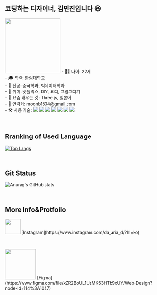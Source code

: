 ## 코딩하는 디자이너, 김민진입니다 😆
<img width=180px src="https://user-images.githubusercontent.com/62200762/196028078-edb19696-be22-4da2-9d04-6880b8268099.JPG">
- 🙍‍♀️ 나이: 22세<br/>
- 🎓 학력: 한림대학교<br/>
- 📖 전공: 중국학과, 빅데이터학과<br/>
- 🥳 취미: 넷플릭스, DIY, 요리, 그림그리기<br/>
- 🌱 요즘 배우는 것: Three.js, 일본어<br/>
- 💬 연락처: moonb1504@gmail.com<br/>
- 🛠 사용 기술:  <img src="https://img.shields.io/badge/Adobe Illustrator-FF9A00?style=flat-squre&logo=Adobe Illustrator&logoColor=white"/> <img src="https://img.shields.io/badge/Adobe Photoshop-31A8FF?style=flat-squre&logo=Adobe Photoshop&logoColor=white"/> <img src="https://img.shields.io/badge/HTML5-E34F26?style=flat-squre&logo=HTML5&logoColor=white"/> <img src="https://img.shields.io/badge/CSS3-1572B6?style=flat-squre&logo=CSS3&logoColor=white"/> <img src="https://img.shields.io/badge/JavaScript-F7DF1E?style=flat-squre&logo=JavaScript&logoColor=white"/> <img src="https://img.shields.io/badge/MySQL-4479A1?style=flat-squre&logo=MySQL&logoColor=white"/> <img src="https://img.shields.io/badge/MongoDB-47A248?style=flat-squre&logo=MongoDB&logoColor=white"/> 

&nbsp;

## Rranking of Used Language
[![Top Langs](https://github-readme-stats.vercel.app/api/top-langs/?username=Miinjin&langs_count=8)](https://github.com/Miinjin/github-readme-stats)

&nbsp;

## Git Status
![Anurag's GitHub stats](https://github-readme-stats.vercel.app/api?username=Miinjin&show_icons=true&theme=dark)

&nbsp;

## More Info&Protfoilo
<img width=50px src="https://user-images.githubusercontent.com/62200762/196027288-b7ba49e7-8191-4bba-83a5-05dc8010bf36.png">
[Instagram](https://www.instagram.com/da_aria_d/?hl=ko)

&nbsp;
&nbsp;

<img width=100px src="https://user-images.githubusercontent.com/62200762/196027467-5e4814e5-e22d-4c5a-96d2-2f94513af6dd.png">
[Figma](https://www.figma.com/file/xZR2BoUL1UzMK53HTb9xUY/Web-Design?node-id=114%3A1047)
